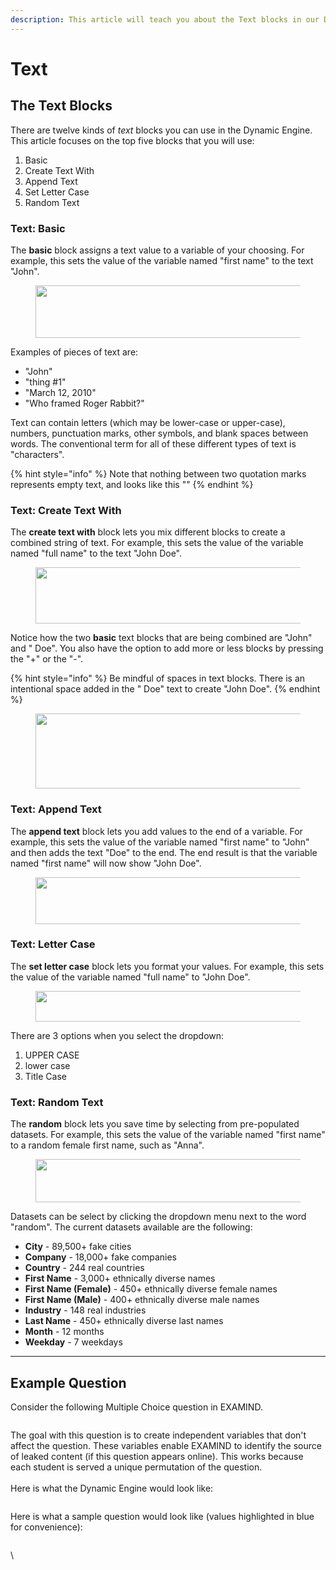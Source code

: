 ```yaml
---
description: This article will teach you about the Text blocks in our Dynamic Engine.
---
```


# Text

## The Text Blocks

There are twelve kinds of _text_ blocks you can use in the Dynamic Engine. This article focuses on the top five blocks that you will use:

1. Basic
2. Create Text With
3. Append Text
4. Set Letter Case
5. Random Text

### Text: Basic

The **basic** block assigns a text value to a variable of your choosing. For example, this sets the value of the variable named "first name" to the text "John".

<figure><img src="https://instructor-help.examind.io/hs-fs/hubfs/Screen%20Shot%202024-06-03%20at%207-27-47%20PM-png.png?width=575&#x26;height=84&#x26;name=Screen%20Shot%202024-06-03%20at%207-27-47%20PM-png.png" alt="" height="84" width="575"><figcaption></figcaption></figure>

Examples of pieces of text are:

* "John"
* "thing #1"
* "March 12, 2010"
* "Who framed Roger Rabbit?"

Text can contain letters (which may be lower-case or upper-case), numbers, punctuation marks, other symbols, and blank spaces between words. The conventional term for all of these different types of text is "characters".

{% hint style="info" %}
Note that nothing between two quotation marks represents empty text, and looks like this ""
{% endhint %}

### Text: Create Text With

The **create text with** block lets you mix different blocks to create a combined string of text. For example, this sets the value of the variable named "full name" to the text "John Doe".

<figure><img src="https://instructor-help.examind.io/hs-fs/hubfs/Screen%20Shot%202024-06-03%20at%207-29-18%20PM-png.png?width=575&#x26;height=90&#x26;name=Screen%20Shot%202024-06-03%20at%207-29-18%20PM-png.png" alt="" height="90" width="575"><figcaption></figcaption></figure>

Notice how the two **basic** text blocks that are being combined are "John" and " Doe". You also have the option to add more or less blocks by pressing the "+" or the "-".

{% hint style="info" %}
Be mindful of spaces in text blocks. There is an intentional space added in the " Doe" text to create "John Doe".
{% endhint %}



<figure><img src="https://instructor-help.examind.io/hs-fs/hubfs/Screen%20Shot%202024-06-03%20at%207-30-03%20PM-png.png?width=575&#x26;height=120&#x26;name=Screen%20Shot%202024-06-03%20at%207-30-03%20PM-png.png" alt="" height="120" width="575"><figcaption></figcaption></figure>

### Text: Append Text

The **append text** block lets you add values to the end of a variable. For example, this sets the value of the variable named "first name" to "John" and then adds the text "Doe" to the end. The end result is that the variable named "first name" will now show "John Doe".

<figure><img src="https://instructor-help.examind.io/hs-fs/hubfs/Screen%20Shot%202024-06-03%20at%207-31-32%20PM-png.png?width=575&#x26;height=75&#x26;name=Screen%20Shot%202024-06-03%20at%207-31-32%20PM-png.png" alt="" height="75" width="575"><figcaption></figcaption></figure>

### Text: Letter Case

The **set letter case** block lets you format your values. For example, this sets the value of the variable named "full name" to "John Doe".

<figure><img src="https://instructor-help.examind.io/hs-fs/hubfs/Screen%20Shot%202024-06-03%20at%207-34-39%20PM-png.png?width=575&#x26;height=49&#x26;name=Screen%20Shot%202024-06-03%20at%207-34-39%20PM-png.png" alt="" height="49" width="575"><figcaption></figcaption></figure>

There are 3 options when you select the dropdown:

1. UPPER CASE
2. lower case
3. Title Case

### Text: Random Text

The **random** block lets you save time by selecting from pre-populated datasets. For example, this sets the value of the variable named "first name" to a random female first name, such as "Anna".

<figure><img src="https://instructor-help.examind.io/hs-fs/hubfs/Screen%20Shot%202024-06-03%20at%207-35-39%20PM-png.png?width=575&#x26;height=69&#x26;name=Screen%20Shot%202024-06-03%20at%207-35-39%20PM-png.png" alt="" height="69" width="575"><figcaption></figcaption></figure>

Datasets can be select by clicking the dropdown menu next to the word "random". The current datasets available are the following:

* **City** - 89,500+ fake cities
* **Company** - 18,000+ fake companies
* **Country** - 244 real countries
* **First Name** - 3,000+ ethnically diverse names
* **First Name (Female)** - 450+ ethnically diverse female names
* **First Name (Male)** - 400+ ethnically diverse male names
* **Industry** - 148 real industries
* **Last Name** - 450+ ethnically diverse last names
* **Month** - 12 months
* **Weekday** - 7 weekdays

***

## Example Question

Consider the following Multiple Choice question in EXAMIND.

<figure><img src="../../../../.gitbook/assets/Screenshot 2024-12-05 at 4.55.36 PM.png" alt=""><figcaption></figcaption></figure>

The goal with this question is to create independent variables that don't affect the question. These variables enable EXAMIND to identify the source of leaked content (if this question appears online). This works because each student is served a unique permutation of the question.\
\
Here is what the Dynamic Engine would look like:

<figure><img src="../../../../.gitbook/assets/Screenshot 2024-12-05 at 4.55.19 PM.png" alt=""><figcaption></figcaption></figure>

Here is what a sample question would look like (values highlighted in blue for convenience):

<figure><img src="../../../../.gitbook/assets/Screenshot 2024-12-05 at 4.56.55 PM.png" alt=""><figcaption></figcaption></figure>

\
